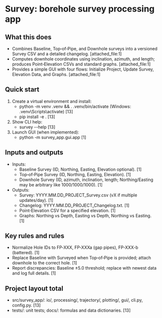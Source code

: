 # Survey: borehole survey processing app

## What this does
- Combines Baseline, Top‑of‑Pipe, and Downhole surveys into a versioned Survey CSV and a detailed changelog. [attached_file:1]
- Computes downhole coordinates using inclination, azimuth, and length; produces Point‑Elevation CSVs and standard graphs. [attached_file:1]
- Provides a simple GUI with four flows: Initialize Project, Update Survey, Elevation Data, and Graphs. [attached_file:1]

## Quick start
1. Create a virtual environment and install:
   - python -m venv .venv && . .venv/bin/activate  (Windows: .venv\Scripts\activate) [13]
   - pip install -e . [13]
2. Show CLI help:
   - survey --help [13]
3. Launch GUI (when implemented):
   - python -m survey_app.gui.app [1]

## Inputs and outputs
- Inputs:
  - Baseline Survey (ID, Northing, Easting, Elevation optional). [1]
  - Top‑of‑Pipe Survey (ID, Northing, Easting, Elevation). [1]
  - Downhole Survey (ID, azimuth, inclination, length; Northing/Easting may be arbitrary like 1000/1000/1000). [1]
- Outputs:
  - Survey: YYYY.MM.DD_PROJECT_Survey.csv (vX if multiple updates/day). [1]
  - Changelog: YYYY.MM.DD_PROJECT_Changelog.txt. [1]
  - Point‑Elevation CSV for a specified elevation. [1]
  - Graphs: Northing vs Depth, Easting vs Depth, Northing vs Easting. [1]
## Key rules and rules
- Normalize Hole IDs to FP‑XXX, FP‑XXXa (gap pipes), FP‑XXX-b (battered). [1]
- Replace Baseline with Surveyed when Top‑of‑Pipe is provided; attach downhole to the correct hole. [1]
- Report discrepancies: Baseline ±5.0 threshold; replace with newest data and log full details. [1]
   
## Project layout total
- src/survey_app/: io/, processing/, trajectory/, plotting/, gui/, cli.py, config.py. [13]
- tests/: unit tests; docs/: formulas and data dictionaries. [13]
